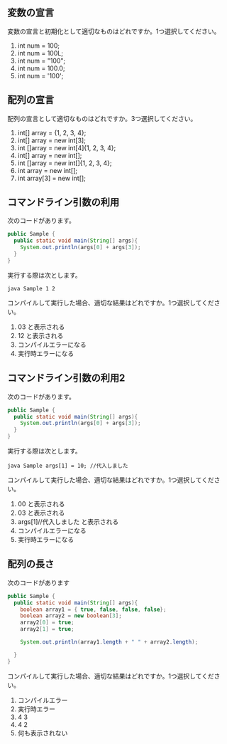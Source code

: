 ## 変数の宣言
変数の宣言と初期化として適切なものはどれですか。1つ選択してください。

1. int num = 100;
1. int num = 100L;
1. int num = "100";
1. int num = 100.0;
1. int num = '100';

## 配列の宣言
配列の宣言として適切なものはどれですか。3つ選択してください。

1. int[] array = {1, 2, 3, 4};
1. int[] array = new int[3];
1. int []array = new int[4]{1, 2, 3, 4};
1. int[] array = new int[];
1. int []array = new int[]{1, 2, 3, 4};
1. int array = new int[];
1. int array[3] = new int[];

## コマンドライン引数の利用
次のコードがあります。

```java
public Sample {
  public static void main(String[] args){
    System.out.println(args[0] + args[3]);
  }
}
```

実行する際は次とします。

`java Sample 1 2`

コンパイルして実行した場合、適切な結果はどれですか。1つ選択してください。

1. 03 と表示される
1. 12 と表示される
1. コンパイルエラーになる
1. 実行時エラーになる

## コマンドライン引数の利用2
次のコードがあります。

```java
public Sample {
  public static void main(String[] args){
    System.out.println(args[0] + args[3]);
  }
}
```

実行する際は次とします。

`java Sample args[1] = 10; //代入しました`

コンパイルして実行した場合、適切な結果はどれですか。1つ選択してください。

1. 00 と表示される
1. 03 と表示される
1. args[1]//代入しました と表示される
1. コンパイルエラーになる
1. 実行時エラーになる


## 配列の長さ
次のコードがあります

```java
public Sample {
  public static void main(String[] args){
    boolean array1 = { true, false, false, false};
    boolean array2 = new boolean[3];
    array2[0] = true;
    array2[1] = true;

    System.out.println(array1.length + " " + array2.length);

  }
}
```
コンパイルして実行した場合、適切な結果はどれですか。1つ選択してください。

1. コンパイルエラー
1. 実行時エラー
1. 4 3
1. 4 2
1. 何も表示されない

